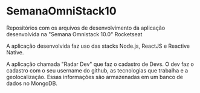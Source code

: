 # SemanaOmniStack10
Repositórios com os arquivos de desenvolvimento da aplicação desenvolvida na "Semana Omnistack 10.0" Rocketseat 

A aplicação desenvolvida faz uso das stacks Node.js, ReactJS e Reactive Native. 

A aplicação chamada "Radar Dev" que faz o cadastro de Devs. O dev faz o cadastro com o seu username do github, as tecnologias que trabalha e a geolocalização. 
Essas informações são armazenadas em um banco de dados no MongoDB.
